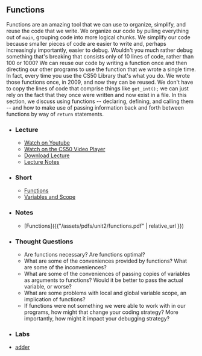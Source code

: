 ## Functions

Functions are an amazing tool that we can use to organize, simplify, and reuse the code that we write. We organize our code by pulling everything out of `main`, grouping code into more logical chunks. We simplify our code because smaller pieces of code are easier to write and, perhaps increasingly importantly, easier to debug. Wouldn't you much rather debug something that's breaking that consists only of 10 lines of code, rather than 100 or 1000? We can reuse our code by writing a function once and then directing our other programs to use the function that we wrote a single time. In fact, every time you use the CS50 Library that's what you do. We wrote those functions once, in 2009, and now they can be reused. We don't have to copy the lines of code that comprise things like `get_int();` we can just rely on the fact that they once were written and now exist in a file. In this section, we discuss using functions -- declaring, defining, and calling them -- and how to make use of passing information back and forth between functions by way of `return` statements.

- ### Lecture
  - <a href="https://www.youtube.com/embed/EApk15pCIEA?start=1922&end=4591" target="_blank">Watch on Youtube</a>
  - <a href="https://video.cs50.net/2017/fall/lectures/1?t=32m02s" target="_blank">Watch on the CS50 Video Player</a>
  - <a href="http://cdn.cs50.net/2017/fall/lectures/1/lecture1-720p.mp4?download" target="_blank">Download Lecture</a>
  - <a href="https://docs.cs50.net/2017/fall/notes/1/lecture1.html#functions" target="_blank">Lecture Notes</a>

- ### Short
  - <a href="https://www.youtube.com/embed/n1glFqt3g38" target="_blank">Functions</a>
  - <a href="https://www.youtube.com/embed/GiFbdVGjF9I" target="_blank">Variables and Scope</a>

- ### Notes
  - [Functions]({{"/assets/pdfs/unit2/functions.pdf" | relative_url }})

- ### Thought Questions
  - Are functions necessary? Are functions optimal?
  - What are some of the conveniences provided by functions? What are some of the inconveniences?
  - What are some of the conveniences of passing copies of variables as arguments to functions? Would it be better to pass the actual variable, or worse?
  - What are some problems with local and global variable scope, an implication of functions?
  - If functions were not something we were able to work with in our programs, how might that change your coding strategy? More importantly, how might it impact your debugging strategy?

- ### Labs
- <a href="https://lab.cs50.io/Candib80/cs50labs/c/functions/adder" target="_blank">adder</a>
